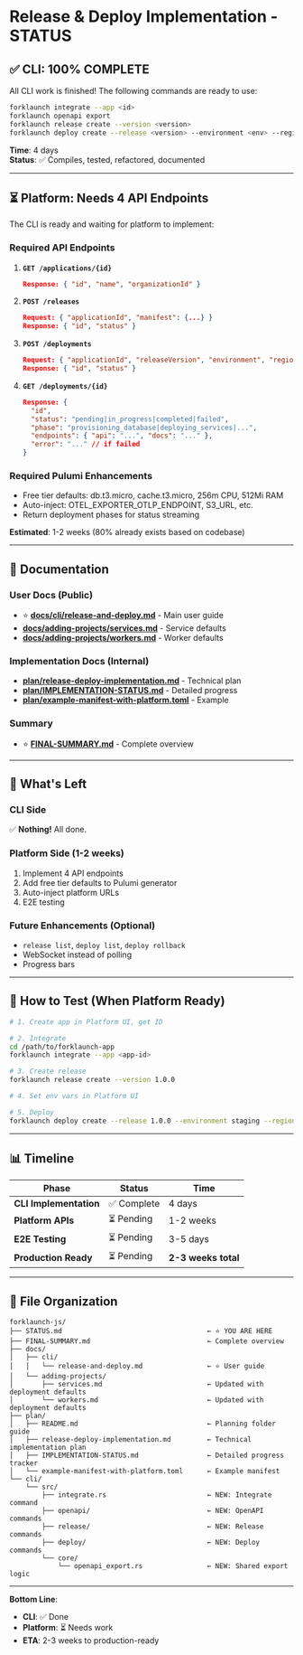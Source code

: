 # Release & Deploy Implementation - STATUS

## ✅ CLI: 100% COMPLETE

All CLI work is finished! The following commands are ready to use:

```bash
forklaunch integrate --app <id>
forklaunch openapi export
forklaunch release create --version <version>
forklaunch deploy create --release <version> --environment <env> --region <region>
```

**Time**: 4 days  
**Status**: ✅ Compiles, tested, refactored, documented

---

## ⏳ Platform: Needs 4 API Endpoints

The CLI is ready and waiting for platform to implement:

### Required API Endpoints

1. **`GET /applications/{id}`**
   ```json
   Response: { "id", "name", "organizationId" }
   ```

2. **`POST /releases`**
   ```json
   Request: { "applicationId", "manifest": {...} }
   Response: { "id", "status" }
   ```

3. **`POST /deployments`**
   ```json
   Request: { "applicationId", "releaseVersion", "environment", "region" }
   Response: { "id", "status" }
   ```

4. **`GET /deployments/{id}`**
   ```json
   Response: {
     "id",
     "status": "pending|in_progress|completed|failed",
     "phase": "provisioning_database|deploying_services|...",
     "endpoints": { "api": "...", "docs": "..." },
     "error": "..." // if failed
   }
   ```

### Required Pulumi Enhancements

- Free tier defaults: db.t3.micro, cache.t3.micro, 256m CPU, 512Mi RAM
- Auto-inject: OTEL_EXPORTER_OTLP_ENDPOINT, S3_URL, etc.
- Return deployment phases for status streaming

**Estimated**: 1-2 weeks (80% already exists based on codebase)

---

## 📖 Documentation

### User Docs (Public)
- ⭐ **[docs/cli/release-and-deploy.md](docs/cli/release-and-deploy.md)** - Main user guide
- **[docs/adding-projects/services.md](docs/adding-projects/services.md#deployment-defaults)** - Service defaults
- **[docs/adding-projects/workers.md](docs/adding-projects/workers.md#deployment-defaults)** - Worker defaults

### Implementation Docs (Internal)
- **[plan/release-deploy-implementation.md](plan/release-deploy-implementation.md)** - Technical plan
- **[plan/IMPLEMENTATION-STATUS.md](plan/IMPLEMENTATION-STATUS.md)** - Detailed progress
- **[plan/example-manifest-with-platform.toml](plan/example-manifest-with-platform.toml)** - Example

### Summary
- ⭐ **[FINAL-SUMMARY.md](FINAL-SUMMARY.md)** - Complete overview

---

## 🎯 What's Left

### CLI Side
✅ **Nothing!** All done.

### Platform Side (1-2 weeks)
1. Implement 4 API endpoints
2. Add free tier defaults to Pulumi generator
3. Auto-inject platform URLs
4. E2E testing

### Future Enhancements (Optional)
- `release list`, `deploy list`, `deploy rollback`
- WebSocket instead of polling
- Progress bars

---

## 🚀 How to Test (When Platform Ready)

```bash
# 1. Create app in Platform UI, get ID

# 2. Integrate
cd /path/to/forklaunch-app
forklaunch integrate --app <app-id>

# 3. Create release
forklaunch release create --version 1.0.0

# 4. Set env vars in Platform UI

# 5. Deploy
forklaunch deploy create --release 1.0.0 --environment staging --region us-east-1
```

---

## 📊 Timeline

| Phase | Status | Time |
|-------|--------|------|
| **CLI Implementation** | ✅ Complete | 4 days |
| **Platform APIs** | ⏳ Pending | 1-2 weeks |
| **E2E Testing** | ⏳ Pending | 3-5 days |
| **Production Ready** | ⏳ Pending | **2-3 weeks total** |

---

## 📂 File Organization

```
forklaunch-js/
├── STATUS.md                                    ← ⭐ YOU ARE HERE
├── FINAL-SUMMARY.md                             ← Complete overview
├── docs/
│   ├── cli/
│   │   └── release-and-deploy.md                ← ⭐ User guide
│   └── adding-projects/
│       ├── services.md                          ← Updated with deployment defaults
│       └── workers.md                           ← Updated with deployment defaults
├── plan/
│   ├── README.md                                ← Planning folder guide
│   ├── release-deploy-implementation.md         ← Technical implementation plan
│   ├── IMPLEMENTATION-STATUS.md                 ← Detailed progress tracker
│   └── example-manifest-with-platform.toml      ← Example manifest
└── cli/
    └── src/
        ├── integrate.rs                         ← NEW: Integrate command
        ├── openapi/                             ← NEW: OpenAPI commands
        ├── release/                             ← NEW: Release commands
        ├── deploy/                              ← NEW: Deploy commands
        └── core/
            └── openapi_export.rs                ← NEW: Shared export logic
```

---

**Bottom Line**: 
- **CLI**: ✅ Done
- **Platform**: ⏳ Needs work
- **ETA**: 2-3 weeks to production-ready

